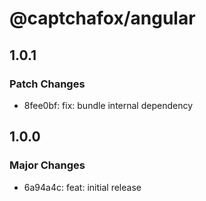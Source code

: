 # @captchafox/angular

## 1.0.1

### Patch Changes

- 8fee0bf: fix: bundle internal dependency

## 1.0.0

### Major Changes

- 6a94a4c: feat: initial release
